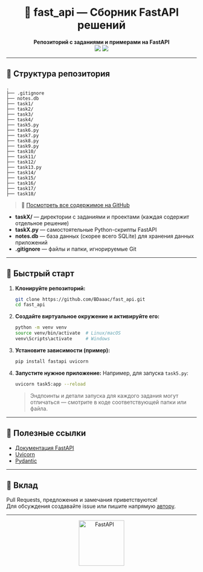 <h1 align="center">🚀 fast_api — Сборник FastAPI решений</h1>
<p align="center">
  <b>Репозиторий с заданиями и примерами на FastAPI</b><br>
  <img src="https://img.shields.io/badge/python-3.10+-blue?logo=python">
  <img src="https://img.shields.io/badge/fastapi-%3E=0.100-green?logo=fastapi">
</p>

---

## 📂 Структура репозитория

```
.
├── .gitignore
├── notes.db
├── task1/
├── task2/
├── task3/
├── task4/
├── task5.py
├── task6.py
├── task7.py
├── task8.py
├── task9.py
├── task10/
├── task11/
├── task12/
├── task13.py
├── task14/
├── task15/
├── task16/
├── task17/
├── task18/
```
> 🔗 [Посмотреть все содержимое на GitHub](https://github.com/BDaaac/fast_api/tree/main/)

- **taskX/** — директории с заданиями и проектами (каждая содержит отдельное решение)
- **taskX.py** — самостоятельные Python-скрипты FastAPI
- **notes.db** — база данных (скорее всего SQLite) для хранения данных приложений
- **.gitignore** — файлы и папки, игнорируемые Git

---

## 🦄 Быстрый старт

1. **Клонируйте репозиторий:**
   ```bash
   git clone https://github.com/BDaaac/fast_api.git
   cd fast_api
   ```

2. **Создайте виртуальное окружение и активируйте его:**
   ```bash
   python -m venv venv
   source venv/bin/activate  # Linux/macOS
   venv\Scripts\activate     # Windows
   ```

3. **Установите зависимости (пример):**
   ```bash
   pip install fastapi uvicorn
   ```

4. **Запустите нужное приложение:**
   Например, для запуска `task5.py`:
   ```bash
   uvicorn task5:app --reload
   ```
   > Эндпоинты и детали запуска для каждого задания могут отличаться — смотрите в коде соответствующей папки или файла.

---

## 📑 Полезные ссылки

- [Документация FastAPI](https://fastapi.tiangolo.com/ru/)
- [Uvicorn](https://www.uvicorn.org/)
- [Pydantic](https://docs.pydantic.dev/)

---

## 🤝 Вклад

Pull Requests, предложения и замечания приветствуются!  
Для обсуждения создавайте issue или пишите напрямую [автору](https://github.com/BDaaac).

---

<p align="center">
  <img src="https://fastapi.tiangolo.com/img/logo-margin/logo-teal.png" alt="FastAPI" width="120"/>
</p>
